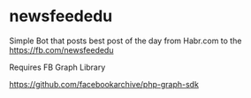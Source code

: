# newsfeededu
Simple Bot that posts best post of the day from Habr.com to the https://fb.com/newsfeededu

Requires FB Graph Library

https://github.com/facebookarchive/php-graph-sdk
